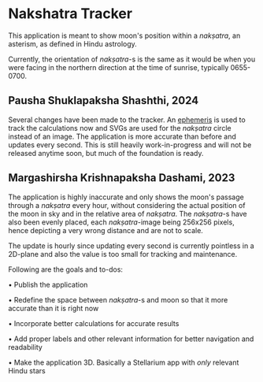 Nakshatra Tracker
===

This application is meant to show moon's position within a _nakṣatra_, an asterism, as defined in Hindu astrology.

Currently, the orientation of _nakṣatra_-s is the same as it would be when you were facing in the northern direction at the time of sunrise, typically 0655-0700.


**Pausha Shuklapaksha Shashthi, 2024**
---
Several changes have been made to the tracker. An [ephemeris](https://en.wikipedia.org/wiki/Ephemeris) is used to track the calculations now and SVGs are used for the <em>nakṣatra</em> circle instead of an image. The application is more accurate than before and updates every second. This is still heavily work-in-progress and will not be released anytime soon, but much of the foundation is ready.


**Margashirsha Krishnapaksha Dashami, 2023**
---
The application is highly inaccurate and only shows the moon's passage through a _nakṣatra_ every hour, without considering the actual position of the moon in sky and in the relative area of _nakṣatra_. The _nakṣatra_-s have also been evenly placed, each _nakṣatra_-image being 256x256 pixels, hence depicting a very wrong distance and are not to scale.

The update is hourly since updating every second is currently pointless in a 2D-plane and also the value is too small for tracking and maintenance.

Following are the goals and to-dos:

• Publish the application

• Redefine the space between <em>nakṣatra</em>-s and moon so that it more accurate than it is right now

• Incorporate better calculations for accurate results

• Add proper labels and other relevant information for better navigation and readability

• Make the application 3D. Basically a Stellarium app with _only_ relevant Hindu stars
